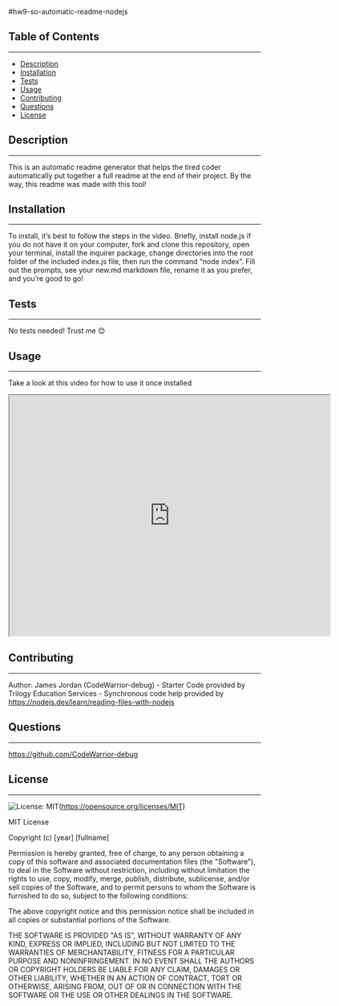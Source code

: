 
  #hw9-so-automatic-readme-nodejs

  ## Table of Contents
  ---
  * [Description](#description)
  * [Installation](#installation)
  * [Tests](#tests)
  * [Usage](#usage)
  * [Contributing](#contributing)
  * [Questions](#questions)
  * [License](#license)

  ## Description
  ---
  This is an automatic readme generator that helps the tired coder automatically put together a full readme at the end of their project. By the way, this readme was made with this tool!

  ## Installation
  ---
  To install, it’s best to follow the steps in the video. Briefly, install node.js if you do not have it on your computer, fork and clone this repository, open your terminal, install the inquirer package, change directories into the root folder of the included index.js file, then run the command “node index”. Fill out the prompts, see your new.md markdown file, rename it as you prefer, and you’re good to go!

  ## Tests
  ---
  No tests needed! Trust me 😊

  ## Usage
  ---
  Take a look at this video for how to use it once installed 
  <iframe src="https://drive.google.com/file/d/1Awv5uqa4xtxKLN6U4VD8B3KrhOnEFsj0/view?usp=sharing" width="640" height="480"></iframe>

  ## Contributing
  ---
  Author: James Jordan (CodeWarrior-debug) - Starter Code provided by Trilogy Education Services - Synchronous code help provided by https://nodejs.dev/learn/reading-files-with-nodejs

  ## Questions
  ---
  https://github.com/CodeWarrior-debug

  ## License
  ---
  ![License: MIT](https://img.shields.io/badge/License-MIT-yellow.svg)(https://opensource.org/licenses/MIT)

  MIT License

Copyright (c) [year] [fullname]

Permission is hereby granted, free of charge, to any person obtaining a copy
of this software and associated documentation files (the "Software"), to deal
in the Software without restriction, including without limitation the rights
to use, copy, modify, merge, publish, distribute, sublicense, and/or sell
copies of the Software, and to permit persons to whom the Software is
furnished to do so, subject to the following conditions:

The above copyright notice and this permission notice shall be included in all
copies or substantial portions of the Software.

THE SOFTWARE IS PROVIDED "AS IS", WITHOUT WARRANTY OF ANY KIND, EXPRESS OR
IMPLIED, INCLUDING BUT NOT LIMITED TO THE WARRANTIES OF MERCHANTABILITY,
FITNESS FOR A PARTICULAR PURPOSE AND NONINFRINGEMENT. IN NO EVENT SHALL THE
AUTHORS OR COPYRIGHT HOLDERS BE LIABLE FOR ANY CLAIM, DAMAGES OR OTHER
LIABILITY, WHETHER IN AN ACTION OF CONTRACT, TORT OR OTHERWISE, ARISING FROM,
OUT OF OR IN CONNECTION WITH THE SOFTWARE OR THE USE OR OTHER DEALINGS IN THE
SOFTWARE.
